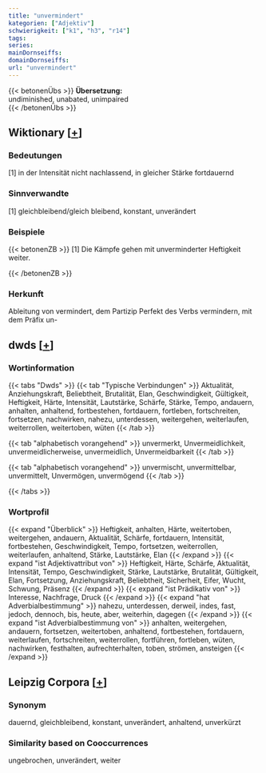 ```yaml
---
title: "unvermindert"
kategorien: ["Adjektiv"]
schwierigkeit: ["k1", "h3", "r14"]
tags:
series:
mainDornseiffs:
domainDornseiffs:
url: "unvermindert"
---
```


{{< betonenÜbs >}}
**Übersetzung:**  
undiminished, unabated, unimpaired  
{{< /betonenÜbs >}}

## Wiktionary [[+](https://de.wiktionary.org/wiki/unvermindert)]

### Bedeutungen
[1] in der Intensität nicht nachlassend, in gleicher Stärke fortdauernd  

### Sinnverwandte
[1] gleichbleibend/gleich bleibend, konstant, unverändert  

### Beispiele
{{< betonenZB >}}
[1] Die Kämpfe gehen mit unverminderter Heftigkeit weiter.  

{{< /betonenZB >}}
### Herkunft
Ableitung von vermindert, dem Partizip Perfekt des Verbs vermindern, mit dem Präfix un-  



## dwds [[+](https://www.dwds.de/wb/unvermindert)]

### Wortinformation
{{< tabs "Dwds" >}}
{{< tab "Typische Verbindungen" >}}
Aktualität, Anziehungskraft, Beliebtheit, Brutalität, Elan, Geschwindigkeit, Gültigkeit, Heftigkeit, Härte, Intensität, Lautstärke, Schärfe, Stärke, Tempo, andauern, anhalten, anhaltend, fortbestehen, fortdauern, fortleben, fortschreiten, fortsetzen, nachwirken, nahezu, unterdessen, weitergehen, weiterlaufen, weiterrollen, weitertoben, wüten
{{< /tab >}}

{{< tab "alphabetisch vorangehend" >}}
unvermerkt, Unvermeidlichkeit, unvermeidlicherweise, unvermeidlich, Unvermeidbarkeit
{{< /tab >}}

{{< tab "alphabetisch vorangehend" >}}
unvermischt, unvermittelbar, unvermittelt, Unvermögen, unvermögend
{{< /tab >}}

{{< /tabs >}}

### Wortprofil
{{< expand "Überblick" >}} Heftigkeit, anhalten, Härte, weitertoben, weitergehen, andauern, Aktualität, Schärfe, fortdauern, Intensität, fortbestehen, Geschwindigkeit, Tempo, fortsetzen, weiterrollen, weiterlaufen, anhaltend, Stärke, Lautstärke, Elan {{< /expand >}}
{{< expand "ist Adjektivattribut von" >}} Heftigkeit, Härte, Schärfe, Aktualität, Intensität, Tempo, Geschwindigkeit, Stärke, Lautstärke, Brutalität, Gültigkeit, Elan, Fortsetzung, Anziehungskraft, Beliebtheit, Sicherheit, Eifer, Wucht, Schwung, Präsenz {{< /expand >}}
{{< expand "ist Prädikativ von" >}} Interesse, Nachfrage, Druck {{< /expand >}}
{{< expand "hat Adverbialbestimmung" >}} nahezu, unterdessen, derweil, indes, fast, jedoch, dennoch, bis, heute, aber, weiterhin, dagegen {{< /expand >}}
{{< expand "ist Adverbialbestimmung von" >}} anhalten, weitergehen, andauern, fortsetzen, weitertoben, anhaltend, fortbestehen, fortdauern, weiterlaufen, fortschreiten, weiterrollen, fortführen, fortleben, wüten, nachwirken, festhalten, aufrechterhalten, toben, strömen, ansteigen {{< /expand >}}

## Leipzig Corpora [[+](https://corpora.uni-leipzig.de/en/res?word=unvermindert&corpusId=deu_newscrawl-public_2018)]


### Synonym
dauernd, gleichbleibend, konstant, unverändert, anhaltend, unverkürzt


### Similarity based on Cooccurrences
ungebrochen, unverändert, weiter

